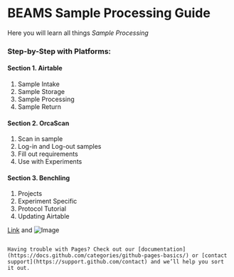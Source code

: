 # BEAMS Sample Processing Guide
Here you will learn all things _Sample Processing_

### Step-by-Step with Platforms:

#### Section 1. Airtable

1. Sample Intake 
2. Sample Storage
3. Sample Processing
4. Sample Return

#### Section 2. OrcaScan

1. Scan in sample
2. Log-in and Log-out samples 
3. Fill out requirements
4. Use with Experiments 

#### Section 3. Benchling 

1. Projects
2. Experiment Specific
3. Protocol Tutorial 
4. Updating Airtable




[Link](url) and ![Image](src)
```

Having trouble with Pages? Check out our [documentation](https://docs.github.com/categories/github-pages-basics/) or [contact support](https://support.github.com/contact) and we’ll help you sort it out.
```
